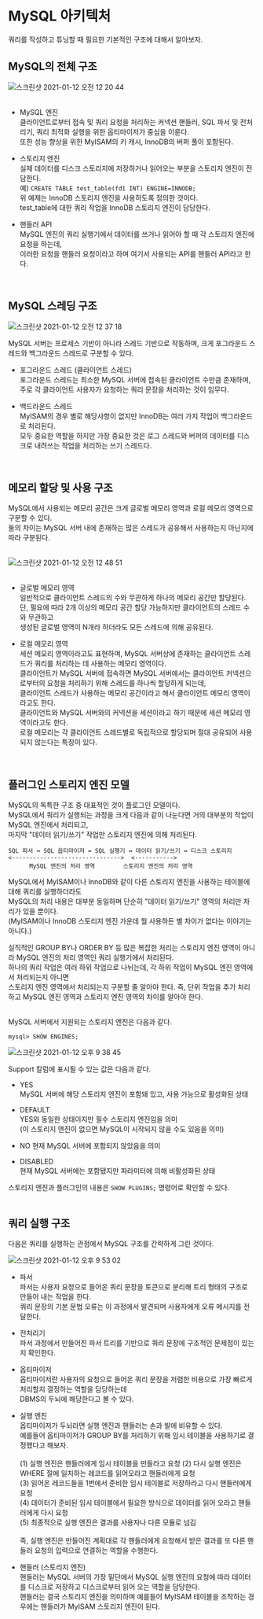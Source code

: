 # MySQL 아키텍처      

쿼리를 작성하고 튜닝할 때 필요한 기본적인 구조에 대해서 알아보자.   


## MySQL의 전체 구조    

![스크린샷 2021-01-12 오전 12 20 44](https://user-images.githubusercontent.com/33855307/104200470-0e6a9800-546c-11eb-9aa0-cdc3a0db6534.png)     
<br />          


* MySQL 엔진    
클라이언트로부터 접속 및 쿼리 요청을 처리하는 커넥션 핸들러, SQL 파서 및 전처리기, 쿼리 최적화 실행을 위한 옵티마이저가 중심을 이룬다.   
또한 성능 향상을 위한 MyISAM의 키 캐시, InnoDB의 버퍼 풀이 포함된다.     

* 스토리지 엔진   
실제 데이터를 디스크 스토리지에 저장하거나 읽어오는 부분을 스토리지 엔진이 전담한다.     
예) `CREATE TABLE test_table(fd1 INT) ENGINE=INNODB;`      
위 예제는 InnoDB 스토리지 엔진을 사용하도록 정의한 것이다.       
test_table에 대한 쿼리 작업을 InnoDB 스토리지 엔진이 담당한다.   

* 핸들러 API   
MySQL 엔진의 쿼리 실행기에서 데이터를 쓰거나 읽어야 할 때 각 스토리지 엔진에 요청을 하는데,             
이러한 요청을 핸들러 요청이라고 하며 여기서 사용되는 API를 핸들러 API라고 한다.             
<br />           

## MySQL 스레딩 구조      

![스크린샷 2021-01-12 오전 12 37 18](https://user-images.githubusercontent.com/33855307/104202502-58ed1400-546e-11eb-9b1a-ce3f749fcf75.png)     

MySQL 서버는 프로세스 기반이 아니라 스레드 기반으로 작동하며, 크게 포그라운드 스레드와 백그라운드 스레드로 구분할 수 있다.      


* 포그라운드 스레드 (클라이언트 스레드)   
포그라운드 스레드는 최소한 MySQL 서버에 접속된 클라이언트 수만큼 존재하며, 주로 각 클라이언트 사용자가 요청하는 쿼리 문장을 처리하는 것이 임무다.    

* 백드라운드 스레드       
MyISAM의 경우 별로 해당사항이 없지만 InnoDB는 여러 가지 작업이 백그라운드로 처리된다.        
모두 중요한 역할을 하지만 가장 중요한 것은 로그 스레드와 버퍼의 데이터를 디스크로 내려쓰는 작업을 처리하는 쓰기 스레드다.   
<br />      


## 메모리 할당 및 사용 구조    
MySQL에서 사용되는 메모리 공간은 크게 글로벌 메모리 영역과 로컬 메모리 영역으로 구분할 수 있다.         
둘의 차이는 MySQL 서버 내에 존재하는 많은 스레드가 공유해서 사용하는지 아닌지에 따라 구분된다.     
<br />       

![스크린샷 2021-01-12 오전 12 48 51](https://user-images.githubusercontent.com/33855307/104203856-f4cb4f80-546f-11eb-8282-c57a121ed080.png)    
<br />           


* 글로벌 메모리 영역        
일반적으로 클라이언트 스레드의 수와 무관하게 하나의 메모리 공간만 할당된다.       
단, 필요에 따라 2개 이상의 메모리 공간 할당 가능하지만 클라이언트의 스레드 수와 무관하고                            
생성된 글로벌 영역이 N개라 하더라도 모든 스레드에 의해 공유된다.            


* 로컬 메모리 영역        
세션 메모리 영역이라고도 표현하며, MySQL 서버상에 존재하는 클라이언트 스레드가 쿼리를 처리하는 데 사용하는 메모리 영역이다.        
클라이언트가 MySQL 서버에 접속하면 MySQL 서버에서는 클라이언트 커넥션으로부터의 요청을 처리하기 위해 스레드를 하나씩 할당하게 되는데,    
클라이언트 스레드가 사용하는 메모리 공간이라고 해서 클라이언트 메모리 영역이라고도 한다.   
클라이언트와 MySQL 서버와의 커넥션을 세션이라고 하기 때문에 세션 메모리 영역이라고도 한다.       
로컬 메모리는 각 클라이언트 스레드별로 독립적으로 할당되며 절대 공유되어 사용되지 않는다는 특징이 있다.         
<br />       


## 플러그인 스토리지 엔진 모델         
MySQL의 독특한 구조 중 대표적인 것이 플로그인 모델이다.         
MySQL에서 쿼리가 실행되는 과정을 크게 다음과 같이 나눈다면 거의 대부분의 작업이 MySQL 엔진에서 처리되고,   
마지막 "데이터 읽기/쓰기" 작업만 스토리지 엔진에 의해 처리된다.   

```
SQL 파서 ↔ SQL 옵티마이저 ↔ SQL 실행기 ↔ 데이터 읽기/쓰기 ↔ 디스크 스토리지
<------------------------------->  <----------->
      MySQL 엔진의 처리 영역        스토리지 엔진의 처리 영역 
```

MySQL에서 MyISAM이나 InnoDB와 같이 다른 스토리지 엔진을 사용하는 테이블에 대해 쿼리를 실행하더라도         
MySQL의 처리 내용은 대부분 동일하며 단순히 "데이터 읽기/쓰기" 영역의 처리만 차리가 있을 뿐이다.     
(MyISAM이나 InnoDB 스토리지 엔진 가운데 뭘 사용하든 별 차이가 없다는 이야기는 아니다.)       

실직적인 GROUP BY나 ORDER BY 등 많은 복잡한 처리는 스토리지 엔진 영역이 아니라 MySQL 엔진의 처리 영역인 쿼리 실행기에서 처리된다.    
하나의 쿼리 작업은 여러 하위 작업으로 나뉘는데, 각 하위 작업이 MySQL 엔진 영역에서 처리되는지 아니면     
스토리지 엔진 영역에서 처리되는지 구분할 줄 알아야 한다. 즉, 단위 작업을 추가 처리하고 MySQL 엔진 영역과 스토리지 엔진 영역의 차이를 알아야 한다.   
<br />       

MySQL 서버에서 지원되는 스토리지 엔진은 다음과 같다.      

```
mysql> SHOW ENGINES;
```

![스크린샷 2021-01-12 오후 9 38 45](https://user-images.githubusercontent.com/33855307/104315622-95784880-551e-11eb-8352-bb8a950911a2.png)    

Support 칼럼에 표시될 수 있는 값은 다음과 같다.    

* YES  
MySQL 서버에 해당 스토리지 엔진이 포함돼 있고, 사용 가능으로 활성화된 상태    

* DEFAULT   
YES와 동일한 상태이지만 필수 스토리지 엔진임을 의미  
(이 스토리지 엔진이 없으면 MySQL이 시작되지 않을 수도 있음을 의미)  

* NO
현재 MySQL 서버에 포함되지 않았음을 의미   

* DISABLED    
현재 MySQL 서버에는 포함됐지만 파라미터에 의해 비활성화된 상태     


  
스토리지 엔진과 플러그인의 내용은 `SHOW PLUGINS;` 명령어로 확인할 수 있다.       
<br />    

## 쿼리 실행 구조          
다음은 쿼리를 실행하는 관점에서 MySQL 구조를 간략하게 그린 것이다.    
      
![스크린샷 2021-01-12 오후 9 53 02](https://user-images.githubusercontent.com/33855307/104316941-8eead080-5520-11eb-9653-42e8de97a916.png)        

* 파서      
파서는 사용자 요청으로 들어온 쿼리 문장을 토큰으로 분리해 트리 형태의 구조로 만들어 내는 작업을 한다.       
쿼리 문장의 기본 문법 오류는 이 과정에서 발견되며 사용자에게 오류 메시지를 전달한다.       

* 전처리기      
파서 과정에서 만들어진 파서 트리를 기반으로 쿼리 문장에 구조적인 문제점이 있는지 확인한다.      

* 옵티마이저     
옵티마이저란 사용자의 요청으로 들어온 쿼리 문장을 저렴한 비용으로 가장 빠르게 처리할지 결정하는 역할을 담당하는데   
DBMS의 두뇌에 해당한다고 볼 수 있다.   

* 실행 엔진   
옵티마이저가 두뇌라면 실행 엔진과 핸들러는 손과 발에 비유할 수 있다.   
예를들어 옵티마이저가 GROUP BY를 처리하기 위해 임시 테이블을 사용하기로 결정했다고 해보자.    <br />          
(1) 실행 엔진은 핸들러에게 임시 테이블을 만들라고 요청 
(2) 다시 실행 엔진은 WHERE 절에 일치하는 레코드를 읽어오라고 핸들러에게 요청   
(3) 읽어온 레코드들을 1번에서 준비한 임시 테이블로 저장하라고 다시 핸들러에게 요청   
(4) 데이터가 준비된 임시 테이블에서 필요한 방식으로 데이터를 읽어 오라고 핸들러에게 다시 요청   
(5) 최종적으로 실행 엔진은 결과를 사용자나 다른 모듈로 넘김  <br />      
즉, 실행 엔진은 만들어진 계획대로 각 핸들러에게 요청해서 받은 결과를 또 다른 핸들러 요청의 입력으로 연결하는 역할을 수행한다.   

* 핸들러 (스토리지 엔진)      
핸들러는 MySQL 서버의 가장 밑단에서 MySQL 실행 엔진의 요청에 따라 데이터를 디스크로 저장하고 디스크로부터 읽어 오는 역할을 담당한다.     
핸들러는 결국 스토리지 엔진을 의미하며 예를들어 MyISAM 테이블을 조작하는 경우에는 핸들러가 MyISAM 스토리지 엔진이 된다.      
<br />            




